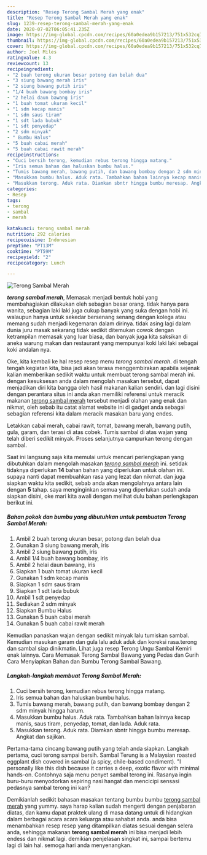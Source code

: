 ```yaml
---
description: "Resep Terong Sambal Merah yang enak"
title: "Resep Terong Sambal Merah yang enak"
slug: 1239-resep-terong-sambal-merah-yang-enak
date: 2020-07-02T06:05:41.235Z
image: https://img-global.cpcdn.com/recipes/60a0edea9b157213/751x532cq70/terong-sambal-merah-foto-resep-utama.jpg
thumbnail: https://img-global.cpcdn.com/recipes/60a0edea9b157213/751x532cq70/terong-sambal-merah-foto-resep-utama.jpg
cover: https://img-global.cpcdn.com/recipes/60a0edea9b157213/751x532cq70/terong-sambal-merah-foto-resep-utama.jpg
author: Joel Miles
ratingvalue: 4.3
reviewcount: 13
recipeingredient:
- "2 buah terong ukuran besar potong dan belah dua"
- "3 siung bawang merah iris"
- "2 siung bawang putih iris"
- "1/4 buah bawang bombay iris"
- "2 helai daun bawang iris"
- "1 buah tomat ukuran kecil"
- "1 sdm kecap manis"
- "1 sdm saus tiram"
- "1 sdt lada bubuk"
- "1 sdt penyedap"
- "2 sdm minyak"
- " Bumbu Halus"
- "5 buah cabai merah"
- "5 buah cabai rawit merah"
recipeinstructions:
- "Cuci bersih terong, kemudian rebus terong hingga matang."
- "Iris semua bahan dan haluskan bumbu halus."
- "Tumis bawang merah, bawang putih, dan bawang bombay dengan 2 sdm minyak hingga harum."
- "Masukkan bumbu halus. Aduk rata. Tambahkan bahan lainnya kecap manis, saus tiram, penyedap, tomat, dan lada. Aduk rata."
- "Masukkan terong. Aduk rata. Diamkan sbntr hingga bumbu meresap. Angkat dan sajikan."
categories:
- Resep
tags:
- terong
- sambal
- merah

katakunci: terong sambal merah 
nutrition: 292 calories
recipecuisine: Indonesian
preptime: "PT13M"
cooktime: "PT59M"
recipeyield: "2"
recipecategory: Lunch

---
```



![Terong Sambal Merah](https://img-global.cpcdn.com/recipes/60a0edea9b157213/751x532cq70/terong-sambal-merah-foto-resep-utama.jpg)

<b><i>terong sambal merah</i></b>, Memasak menjadi bentuk hobi yang membahagiakan dilakukan oleh sebagian besar orang. tidak hanya para wanita, sebagian laki laki juga cukup banyak yang suka dengan hobi ini. walaupun hanya untuk sekedar bersenang senang dengan kolega atau memang sudah menjadi kegemaran dalam dirinya. tidak asing lagi dalam dunia juru masak sekarang tidak sedikit ditemukan cowok dengan ketrampilan memasak yang luar biasa, dan banyak juga kita saksikan di aneka warung makan dan restaurant yang mempunyai koki laki laki sebagai koki andalan nya.

Oke, kita kembali ke hal resep resep menu <i>terong sambal merah</i>. di tengah tengah kegiatan kita, bisa jadi akan terasa menggembirakan apabila sejenak kalian memberikan sedikit waktu untuk membuat terong sambal merah ini. dengan kesuksesan anda dalam mengolah masakan tersebut, dapat menjadikan diri kita bangga oleh hasil makanan kalian sendiri. dan lagi disini dengan perantara situs ini anda akan memiliki referensi untuk meracik makanan <u>terong sambal merah</u> tersebut menjadi olahan yang enak dan nikmat, oleh sebab itu catat alamat website ini di gadget anda sebagai sebagian referensi kita dalam meracik masakan baru yang endes.

Letakkan cabai merah, cabai rawit, tomat, bawang merah, bawang putih, gula, garam, dan terasi di atas cobek. Tumis sambal di atas wajan yang telah diberi sedikit minyak. Proses selanjutnya campurkan terong dengan sambal.


Saat ini langsung saja kita memulai untuk mencari perlengkapan yang dibutuhkan dalam mengolah masakan <u><i>terong sambal merah</i></u> ini. setidak tidaknya diperlukan <b>14</b> bahan bahan yang diperlukan untuk olahan ini. supaya nanti dapat membuahkan rasa yang lezat dan nikmat. dan juga siapkan waktu kita sedikit, sebab anda akan mengolahnya antara lain dengan <b>5</b> tahap. saya menginginkan semua yang diperlukan sudah anda siapkan disini, oke mari kita awali dengan melihat dulu bahan perlengkapan berikut ini.

<!--inarticleads1-->

##### Bahan pokok dan bumbu yang dibutuhkan untuk pembuatan Terong Sambal Merah:

1. Ambil 2 buah terong ukuran besar, potong dan belah dua
1. Gunakan 3 siung bawang merah, iris
1. Ambil 2 siung bawang putih, iris
1. Ambil 1/4 buah bawang bombay, iris
1. Ambil 2 helai daun bawang, iris
1. Siapkan 1 buah tomat ukuran kecil
1. Gunakan 1 sdm kecap manis
1. Siapkan 1 sdm saus tiram
1. Siapkan 1 sdt lada bubuk
1. Ambil 1 sdt penyedap
1. Sediakan 2 sdm minyak
1. Siapkan  Bumbu Halus
1. Gunakan 5 buah cabai merah
1. Gunakan 5 buah cabai rawit merah


Kemudian panaskan wajan dengan sedikit minyak lalu tumiskan sambal. Kemudian masukan garam dan gula lalu aduk aduk dan koreksi rasa.terong dan sambal siap dinikmatin. Lihat juga resep Terong Ungu Sambal Kemiri enak lainnya. Cara Memasak Terong Sambal Bawang yang Pedas dan Gurih Cara Menyiapkan Bahan dan Bumbu Terong Sambal Bawang. 

<!--inarticleads2-->

##### Langkah-langkah membuat Terong Sambal Merah:

1. Cuci bersih terong, kemudian rebus terong hingga matang.
1. Iris semua bahan dan haluskan bumbu halus.
1. Tumis bawang merah, bawang putih, dan bawang bombay dengan 2 sdm minyak hingga harum.
1. Masukkan bumbu halus. Aduk rata. Tambahkan bahan lainnya kecap manis, saus tiram, penyedap, tomat, dan lada. Aduk rata.
1. Masukkan terong. Aduk rata. Diamkan sbntr hingga bumbu meresap. Angkat dan sajikan.


Pertama-tama cincang bawang putih yang telah anda siapkan. Langkah pertama, cuci terong sampai bersih. Sambal Terung is a Malaysian roasted eggplant dish covered in sambal (a spicy, chile-based condiment). &#34;I personally like this dish because it carries a deep, exotic flavor with minimal hands-on. Contohnya saja menu penyet sambal terong ini. Rasanya ingin buru-buru menyodorkan sepiring nasi hangat dan mencicipi sensasi pedasnya sambal terong ini kan? 

Demikianlah sedikit bahasan masakan tentang bumbu bumbu <u>terong sambal merah</u> yang yummy. saya harap kalian sudah mengerti dengan penjabaran diatas, dan kamu dapat praktek ulang di masa datang untuk di hidangkan dalam berbagai acara acara keluarga atau sahabat anda. anda bisa menambahkan resep resep yang ditampilkan diatas sesuai dengan selera anda, sehingga makanan <b>terong sambal merah</b> ini bisa menjadi lebih endess dan nikmat lagi. demikian penjelasan singkat ini, sampai bertemu lagi di lain hal. semoga hari anda menyenangkan.
